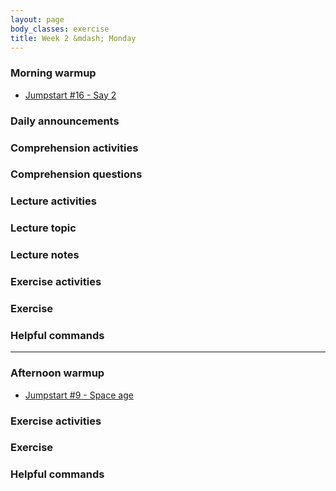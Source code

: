 ```yaml
---
layout: page
body_classes: exercise
title: Week 2 &mdash; Monday
---
```


### Morning warmup

* [Jumpstart #16 - Say 2](https://github.com/JumpstartLab/warmup-exercises/tree/master/16-say-2)

### Daily announcements
### Comprehension activities
### Comprehension questions
### Lecture activities
### Lecture topic
### Lecture notes
### Exercise activities
### Exercise
### Helpful commands

***

### Afternoon warmup

* [Jumpstart #9 - Space age](https://github.com/JumpstartLab/warmup-exercises/tree/master/09-space-age)

### Exercise activities
### Exercise
### Helpful commands